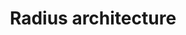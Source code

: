 ---
type: docs
title: "Radius architecture"
linkTitle: "Architecture"
description: "Learn how to model resource interactions and relationships with Radius Connections."
weight: 200
---